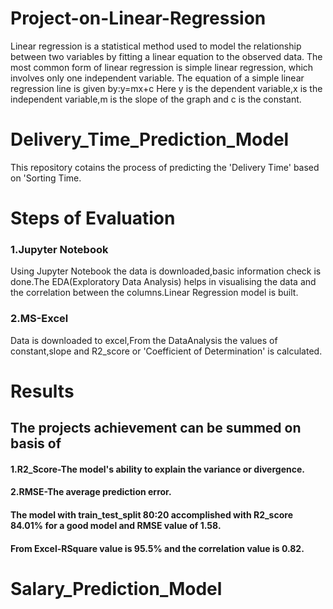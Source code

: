 # Project-on-Linear-Regression
Linear regression is a statistical method used to model the relationship between two variables by fitting a linear equation to the observed data.
The most common form of linear regression is simple linear regression, which involves only one independent variable. The equation of a simple linear regression line is given by:y=mx+c
Here y is the dependent variable,x is the independent variable,m is the slope of the graph and c is the constant.
# Delivery_Time_Prediction_Model
This repository cotains the process of predicting the 'Delivery Time' based on 'Sorting Time.
# Steps of Evaluation
### 1.Jupyter Notebook
Using Jupyter Notebook the data is downloaded,basic information check is done.The EDA(Exploratory Data Analysis) helps in visualising the data and the correlation between the columns.Linear Regression model is built.
### 2.MS-Excel
Data is downloaded to excel,From the DataAnalysis the values of constant,slope and R2_score or 'Coefficient of Determination' is calculated.
# Results
## The projects achievement can be summed on basis of
#### 1.R2_Score-The model's ability to explain the variance or divergence.
#### 2.RMSE-The average prediction error.
#### The model with train_test_split 80:20 accomplished with R2_score 84.01% for a good model and RMSE value of 1.58.
#### From Excel-RSquare value is 95.5% and the correlation value is 0.82. 

# Salary_Prediction_Model
